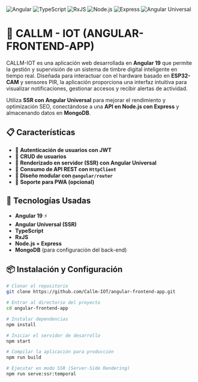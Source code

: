 ![Angular](https://img.shields.io/badge/Angular-DD0031?style=for-the-badge&logo=angular&logoColor=white) ![TypeScript](https://img.shields.io/badge/TypeScript-3178C6?style=for-the-badge&logo=typescript&logoColor=white) ![RxJS](https://img.shields.io/badge/RxJS-B7178C?style=for-the-badge&logo=reactivex&logoColor=white) ![Node.js](https://img.shields.io/badge/Node.js-339933?style=for-the-badge&logo=nodedotjs&logoColor=white) ![Express](https://img.shields.io/badge/Express-000000?style=for-the-badge&logo=express&logoColor=white) ![Angular Universal](https://img.shields.io/badge/Angular%20Universal-0054A6?style=for-the-badge&logo=angular&logoColor=white)

# 📌 CALLM - IOT (ANGULAR-FRONTEND-APP)

CALLM-IOT es una aplicación web desarrollada en **Angular 19** que permite la gestión y supervisión de un sistema de timbre digital inteligente en tiempo real. Diseñada para interactuar con el hardware basado en **ESP32-CAM** y sensores PIR, la aplicación proporciona una interfaz intuitiva para visualizar notificaciones, gestionar accesos y recibir alertas de actividad. 

Utiliza **SSR con Angular Universal** para mejorar el rendimiento y optimización SEO, conectándose a una **API en Node.js con Express** y almacenando datos en **MongoDB**.

## 📋 Características

- 🔹 **Autenticación de usuarios con JWT**  
- 🔹 **CRUD de usuarios**  
- 🔹 **Renderizado en servidor (SSR) con Angular Universal**  
- 🔹 **Consumo de API REST con `HttpClient`**  
- 🔹 **Diseño modular con `@angular/router`**  
- 🔹 **Soporte para PWA (opcional)**  

## 🚀 Tecnologías Usadas

- **Angular 19** ⚡  
- **Angular Universal (SSR)**
- **TypeScript**
- **RxJS**
- **Node.js + Express**
- **MongoDB** (para configuración del back-end)

## 📦 Instalación y Configuración

```bash
# Clonar el repositorio
git clone https://github.com/Callm-IOT/angular-frontend-app.git

# Entrar al directorio del proyecto
cd angular-frontend-app

# Instalar dependencias
npm install

# Iniciar el servidor de desarrollo
npm start

# Compilar la aplicación para producción
npm run build

# Ejecutar en modo SSR (Server-Side Rendering)
npm run serve:ssr:temporal
```

